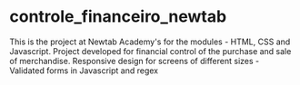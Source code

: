 # controle_financeiro_newtab
 This is the project at Newtab Academy's for the modules - HTML, CSS and Javascript. Project developed for financial 
control of the purchase and sale of merchandise. Responsive design for screens of different sizes - Validated forms in Javascript and regex
